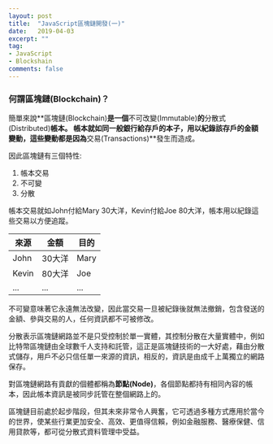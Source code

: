```yaml
---
layout: post
title:  "JavaScript區塊鏈開發(一)"
date:   2019-04-03
excerpt: ""
tag:
- JavaScript 
- Blockshain 
comments: false
---
```


### 何謂區塊鏈(Blockchain)？

簡單來說**區塊鏈(Blockchain)**是一個**不可改變(Immutable)**的**分散式(Distributed)**帳本。 
帳本就如同一般銀行給存戶的本子，用以紀錄該存戶的金額變動，這些變動都是因為**交易(Transactions)**發生而造成。 

因此區塊鏈有三個特性:
1. 帳本交易
2. 不可變
3. 分散

帳本交易就如John付給Mary 30大洋，Kevin付給Joe 80大洋，帳本用以紀錄這些交易以方便追蹤。

|來源|金額|目的|
|---|---|---|
|John|30大洋|Mary|
|Kevin|80大洋|Joe|
|...|...|...|

不可變意味著它永遠無法改變，因此當交易一旦被紀錄後就無法撤銷，包含發送的金額、參與交易的人，任何資訊都不可被修改。

分散表示區塊鏈網路並不是只受控制於單一實體，其控制分散在大量實體中，例如比特幣區塊鏈由全球數千人支持和託管，這正是區塊鏈技術的一大好處，藉由分散式儲存，用戶不必只信任單一來源的資訊，相反的，資訊是由成千上萬獨立的網路保存。

對區塊鏈網路有貢獻的個體都稱為**節點(Node)**，各個節點都持有相同內容的帳本，因此帳本資訊是被同步託管在整個網路上的。

區塊鏈目前處於起步階段，但其未來非常令人興奮，它可透過多種方式應用於當今的世界，使某些行業更加安全、高效、更值得信賴，例如金融服務、醫療保健、信用貸款等，都可從分散式資料管理中受益。






